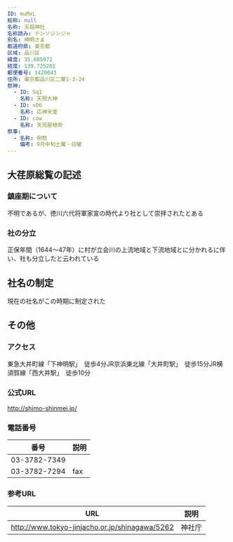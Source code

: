 ```yaml
---
ID: muMxL
総称: null
名称: 天祖神社
名称読み: テンソジンジャ
別名: 神明さま
都道府県: 東京都
区域: 品川区
緯度: 35.605972
経度: 139.725281
郵便番号: 1420043
住所: 東京都品川区二葉1-3-24
祭神:
  - ID: Sq1
    名称: 天照大神
  - ID: vD6
    名称: 応神天皇
  - ID: cow
    名称: 天児屋根命
祭事:
  - 名称: 例祭
    備考: 9月中旬土曜・日曜
---
```


## 大荏原総覧の記述

### 鎮座期について

不明であるが、徳川六代将軍家宣の時代より社として崇拝されたとある

### 社の分立

正保年間（1644～47年）に村が立会川の上流地域と下流地域とに分かれるに伴い、社も分立したと云われている

## 社名の制定

現在の社名がこの時期に制定された

## その他

### アクセス

東急大井町線「下神明駅」　徒歩4分JR京浜東北線「大井町駅」　徒歩15分JR横須賀線「西大井駅」　徒歩10分

### 公式URL

http://shimo-shinmei.jp/

### 電話番号

| 番号         | 説明 |
| ------------ | ---- |
| 03-3782-7349 |      |
| 03-3782-7294 | fax  |

### 参考URL

| URL                                            | 説明   |
| ---------------------------------------------- | ------ |
| http://www.tokyo-jinjacho.or.jp/shinagawa/5262 | 神社庁 |
